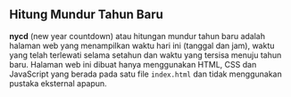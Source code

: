 ## Hitung Mundur Tahun Baru
**nycd** (new year countdown) atau hitungan mundur tahun baru adalah halaman web yang menampilkan waktu hari ini (tanggal dan jam), waktu yang telah terlewati selama setahun dan waktu yang tersisa menuju tahun baru. Halaman web ini dibuat hanya menggunakan HTML, CSS dan JavaScript yang berada pada satu file `index.html` dan tidak menggunakan pustaka eksternal apapun.
